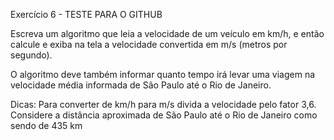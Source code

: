 Exercício 6 - TESTE PARA O GITHUB
 
 Escreva um algoritmo que leia a velocidade de um veículo em km/h, e então calcule e exiba na tela a velocidade convertida em m/s (metros por segundo).
 
 O algoritmo deve também informar quanto tempo irá levar uma viagem na velocidade média informada de São Paulo até o Rio de Janeiro.
 
 Dicas: Para converter de km/h para m/s divida a velocidade pelo fator 3,6. Considere a distância aproximada de São Paulo até o Rio de Janeiro como sendo de 435 km    
